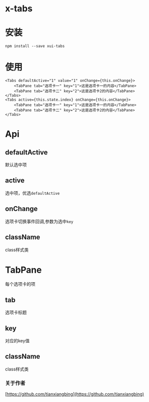<!--
 * @Author: 田想兵
 * @Date: 2019-04-02 16:17:45
 * @LastEditTime: 2021-03-03 13:47:29
 * @github: https://github.com/tianxiangbing
 * @Contact: 55342775@qq.com
-->
# x-tabs
# 安装
```
npm install --save xui-tabs
```
# 使用
```
<Tabs defaultActive="1" value="1" onChange={this.onChange}>
    <TabPane tab="选项卡一" key="1">这是选项卡一的内容</TabPane>
    <TabPane tab="选项卡二" key="2">这是选项卡2的内容</TabPane>
</Tabs>
<Tabs active={this.state.index} onChange={this.onChange}>
    <TabPane tab="选项卡一" key="1">这是选项卡一的内容</TabPane>
    <TabPane tab="选项卡二" key="2">这是选项卡2的内容</TabPane>
</Tabs>
```
# Api
## defaultActive
默认选中项
## active
选中项，优选`defaultActive`
## onChange
选项卡切换事件回调,参数为选中`key`
## className
class样式类
# TabPane
每个选项卡的项
## tab
选项卡标题
## key
对应的key值
## className
class样式类

### 关于作者
[https://github.com/tianxiangbing](https://github.com/tianxiangbing)
